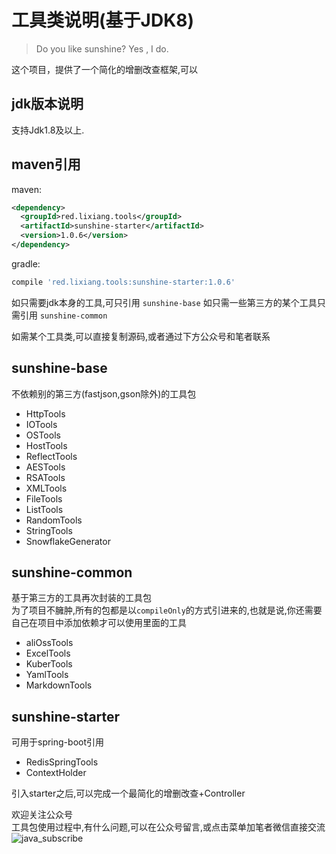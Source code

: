 # 工具类说明(基于JDK8)

> Do you like sunshine?  Yes , I do.

这个项目，提供了一个简化的增删改查框架,可以

## jdk版本说明
支持Jdk1.8及以上.

## maven引用
maven:  
```xml
<dependency>
  <groupId>red.lixiang.tools</groupId>
  <artifactId>sunshine-starter</artifactId>
  <version>1.0.6</version>
</dependency>
```

gradle:
```groovy
compile 'red.lixiang.tools:sunshine-starter:1.0.6'
```
如只需要jdk本身的工具,可只引用 `sunshine-base`
如只需一些第三方的某个工具只需引用 `sunshine-common`

如需某个工具类,可以直接复制源码,或者通过下方公众号和笔者联系

## sunshine-base
不依赖别的第三方(fastjson,gson除外)的工具包
- HttpTools
- IOTools
- OSTools
- HostTools
- ReflectTools
- AESTools
- RSATools
- XMLTools
- FileTools
- ListTools
- RandomTools
- StringTools
- SnowflakeGenerator

## sunshine-common
基于第三方的工具再次封装的工具包  
为了项目不臃肿,所有的包都是以`compileOnly`的方式引进来的,也就是说,你还需要自己在项目中添加依赖才可以使用里面的工具  
- aliOssTools
- ExcelTools
- KuberTools
- YamlTools
- MarkdownTools

## sunshine-starter
可用于spring-boot引用 
- RedisSpringTools
- ContextHolder  

引入starter之后,可以完成一个最简化的增删改查+Controller


欢迎关注公众号  
工具包使用过程中,有什么问题,可以在公众号留言,或点击菜单加笔者微信直接交流    
![java_subscribe](https://gitee.com/smeilknife/image1/raw/master/image/java_subscribe.jpg)
